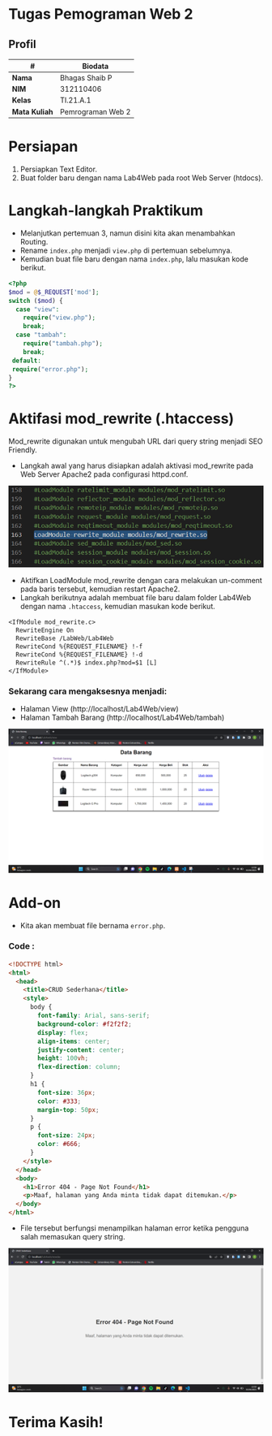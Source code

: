 # Tugas Pemograman Web 2
## Profil
| #               | Biodata           |
| --------------- | ----------------- |
| **Nama**        | Bhagas Shaib P    |
| **NIM**         | 312110406         |
| **Kelas**       | TI.21.A.1         |
| **Mata Kuliah** | Pemrograman Web 2 |

# Persiapan 
1. Persiapkan Text Editor.
2. Buat folder baru dengan nama Lab4Web pada root Web Server (htdocs).

# Langkah-langkah Praktikum 
- Melanjutkan pertemuan 3, namun disini kita akan menambahkan Routing.
- Rename `index.php` menjadi `view.php` di pertemuan sebelumnya.
- Kemudian buat file baru dengan nama `index.php`, lalu masukan kode berikut.

```php
<?php
$mod = @$_REQUEST['mod'];
switch ($mod) {
  case "view":
    require("view.php");
    break;
  case "tambah":
    require("tambah.php");
    break;
 default:
 require("error.php");
}
?>
```


# Aktifasi mod_rewrite (.htaccess)
<p>Mod_rewrite digunakan untuk mengubah URL dari query string menjadi SEO Friendly.</p>

- Langkah awal yang harus disiapkan adalah aktivasi mod_rewrite pada Web Server Apache2 pada configurasi httpd.conf.

![Aktifasi](ss/aktivasi_mod.png)

- Aktifkan LoadModule mod_rewrite dengan cara melakukan un-comment pada baris tersebut, kemudian restart Apache2.
- Langkah berikutnya adalah membuat file baru dalam folder Lab4Web dengan nama `.htaccess`, kemudian masukan kode berikut.

```.htaccess
<IfModule mod_rewrite.c>
  RewriteEngine On
  RewriteBase /LabWeb/Lab4Web
  RewriteCond %{REQUEST_FILENAME} !-f
  RewriteCond %{REQUEST_FILENAME} !-d
  RewriteRule ^(.*)$ index.php?mod=$1 [L]
</IfModule>
```

### Sekarang cara mengaksesnya menjadi:
- Halaman View (http://localhost/Lab4Web/view)
- Halaman Tambah Barang (http://localhost/Lab4Web/tambah)

![View](ss/view.png)

# Add-on
- Kita akan membuat file bernama `error.php`.

### Code :

```html
<!DOCTYPE html>
<html>
  <head>
    <title>CRUD Sederhana</title>
    <style>
      body {
        font-family: Arial, sans-serif;
        background-color: #f2f2f2;
        display: flex;
        align-items: center;
        justify-content: center;
        height: 100vh;
        flex-direction: column;
      }
      h1 {
        font-size: 36px;
        color: #333;
        margin-top: 50px;
      }
      p {
        font-size: 24px;
        color: #666;
      }
    </style>
  </head>
  <body>
    <h1>Error 404 - Page Not Found</h1>
    <p>Maaf, halaman yang Anda minta tidak dapat ditemukan.</p>
  </body>
</html>
```

- File tersebut berfungsi menampilkan halaman error ketika pengguna salah memasukan query string.

![Error](ss/error.png)

# Terima Kasih!
